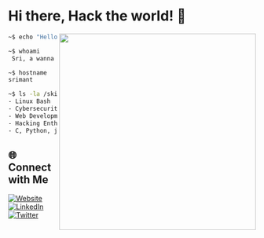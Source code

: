 # Hi there, Hack the world! 👾

<img  align="right" width ="400" src="https://user-images.githubusercontent.com/74038190/216644497-1951db19-8f3d-4e44-ac08-8e9d7e0d94a7.gif"> <!-- Optional: Add a cool terminal or personal header image -->

```bash
~$ echo "Hello, World! Let's code some exploits."

~$ whoami
 Sri, a wanna be hacker exploring the networks.

~$ hostname
srimant

~$ ls -la /skills
- Linux Bash
- Cybersecurity
- Web Development
- Hacking Enthusiast
- C, Python, javascript, HTML
```
## 🌐 Connect with Me

[![Website](https://img.shields.io/badge/Website-000000?style=for-the-badge&logo=Google-Chrome&logoColor=white)](https://srimantb.github.io/)
[![LinkedIn](https://img.shields.io/badge/LinkedIn-0077B5?style=for-the-badge&logo=linkedin&logoColor=white)](https://www.linkedin.com/in/srimant)
[![Twitter](https://img.shields.io/badge/Twitter-1DA1F2?style=for-the-badge&logo=twitter&logoColor=white)](https://twitter.com/srimant)
